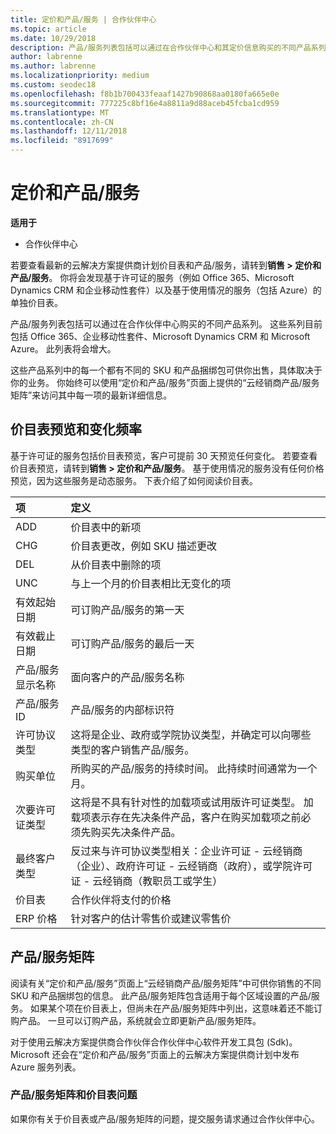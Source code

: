 ```yaml
---
title: 定价和产品/服务 | 合作伙伴中心
ms.topic: article
ms.date: 10/29/2018
description: 产品/服务列表包括可以通过在合作伙伴中心和其定价信息购买的不同产品系列。
author: labrenne
ms.author: labrenne
ms.localizationpriority: medium
ms.custom: seodec18
ms.openlocfilehash: f8b1b700433feaaf1427b90868aa0180fa665e0e
ms.sourcegitcommit: 777225c8bf16e4a8811a9d88aceb45fcba1cd959
ms.translationtype: MT
ms.contentlocale: zh-CN
ms.lasthandoff: 12/11/2018
ms.locfileid: "8917699"
---
```

# <a name="pricing-and-offers"></a>定价和产品/服务

**适用于**

-  合作伙伴中心

若要查看最新的云解决方案提供商计划价目表和产品/服务，请转到**销售 > 定价和产品/服务**。 你将会发现基于许可证的服务（例如 Office 365、Microsoft Dynamics CRM 和企业移动性套件）以及基于使用情况的服务（包括 Azure）的单独价目表。 

产品/服务列表包括可以通过在合作伙伴中心购买的不同产品系列。 这些系列目前包括 Office 365、企业移动性套件、Microsoft Dynamics CRM 和 Microsoft Azure。 此列表将会增大。

这些产品系列中的每一个都有不同的 SKU 和产品捆绑包可供你出售，具体取决于你的业务。 你始终可以使用“定价和产品/服务”页面上提供的“云经销商产品/服务矩阵”来访问其中每一项的最新详细信息。

## <a name="pricelist-preview-and-change-frequency"></a>价目表预览和变化频率 

基于许可证的服务包括价目表预览，客户可提前 30 天预览任何变化。 若要查看价目表预览，请转到**销售 > 定价和产品/服务**。 基于使用情况的服务没有任何价格预览，因为这些服务是动态服务。 下表介绍了如何阅读价目表。

|**项**        |**定义**      |
|:-----------   |:-----------   |
|ADD   |价目表中的新项|
|CHG   |价目表更改，例如 SKU 描述更改|
|DEL   |从价目表中删除的项|
|UNC   |与上一个月的价目表相比无变化的项   |
|有效起始日期   |可订购产品/服务的第一天    |
|有效截止日期   |可订购产品/服务的最后一天   |
|产品/服务显示名称   |面向客户的产品/服务名称   |
|产品/服务 ID   |产品/服务的内部标识符   |
|许可协议类型   |这将是企业、政府或学院协议类型，并确定可以向哪些类型的客户销售产品/服务。|
|购买单位   |所购买的产品/服务的持续时间。 此持续时间通常为一个月。   |
|次要许可证类型   |这将是不具有针对性的加载项或试用版许可证类型。 加载项表示存在先决条件产品，客户在购买加载项之前必须先购买先决条件产品。|
|最终客户类型   |反过来与许可协议类型相关：企业许可证 - 云经销商（企业）、政府许可证 - 云经销商（政府），或学院许可证 - 云经销商（教职员工或学生）   |
|价目表   |合作伙伴将支付的价格   |
|ERP 价格   |针对客户的估计零售价或建议零售价   |

## <a name="offers-matrix"></a>产品/服务矩阵

阅读有关“定价和产品/服务”页面上“云经销商产品/服务矩阵”中可供你销售的不同 SKU 和产品捆绑包的信息。 此产品/服务矩阵包含适用于每个区域设置的产品/服务。 如果某个项在价目表上，但尚未在产品/服务矩阵中列出，这意味着还不能订购产品。 一旦可以订购产品，系统就会立即更新产品/服务矩阵。

对于使用云解决方案提供商合作伙伴合作伙伴中心软件开发工具包 (Sdk)。 Microsoft 还会在“定价和产品/服务”页面上的云解决方案提供商计划中发布 Azure 服务列表。

### <a name="offers-matrix-and-pricelist-questions"></a>产品/服务矩阵和价目表问题

如果你有关于价目表或产品/服务矩阵的问题，提交服务请求通过合作伙伴中心。
